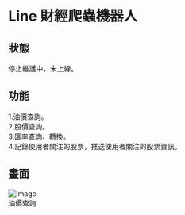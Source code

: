 # Line 財經爬蟲機器人

## 狀態
停止維護中，未上線。

## 功能
1.油價查詢。<br>
2.股價查詢。<br>
3.匯率查詢、轉換。<br>
4.記錄使用者關注的股票，推送使用者關注的股票資訊。<br>

## 畫面
![image](https://github.com/tohousanae/line-financial-bot/assets/122202405/b1ede206-2fd1-480d-a4bd-b99c1ca63d20)<br>
油價查詢<br>

